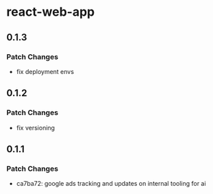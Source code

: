 # react-web-app

## 0.1.3

### Patch Changes

- fix deployment envs

## 0.1.2

### Patch Changes

- fix versioning

## 0.1.1

### Patch Changes

- ca7ba72: google ads tracking and updates on internal tooling for ai
